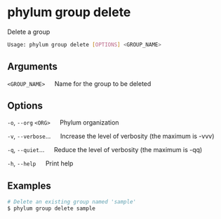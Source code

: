 # phylum group delete

Delete a group

```sh
Usage: phylum group delete [OPTIONS] <GROUP_NAME>
```

## Arguments

`<GROUP_NAME>`
&emsp; Name for the group to be deleted

## Options

`-o`, `--org` `<ORG>`
&emsp; Phylum organization

`-v`, `--verbose`...
&emsp; Increase the level of verbosity (the maximum is -vvv)

`-q`, `--quiet`...
&emsp; Reduce the level of verbosity (the maximum is -qq)

`-h`, `--help`
&emsp; Print help

## Examples

```sh
# Delete an existing group named 'sample'
$ phylum group delete sample
```
